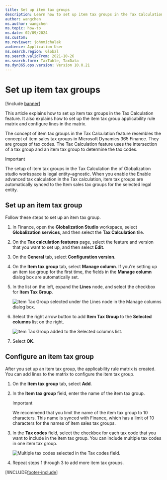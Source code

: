```yaml
---
title: Set up item tax groups
description: Learn how to set up item tax groups in the Tax Calculation, including overviews and processes for setting up and configuring tax groups. 
author: wangchen
ms.author: wangchen
ms.topic: how-to
ms.date: 02/09/2024
ms.custom: 
ms.reviewer: johnmichalak    
audience: Application User
ms.search.region: Global
ms.search.validFrom: 2021-10-26
ms.search.form: TaxTable, TaxData
ms.dyn365.ops.version: Version 10.0.21 
---
```


# Set up item tax groups

[!include [banner](../../includes/banner.md)]

This article explains how to set up item tax groups in the Tax Calculation feature. It also explains how to set up the item tax group applicability rule matrix and configure lines in the matrix.

The concept of item tax groups in the Tax Calculation feature resembles the concept of item sales tax groups in Microsoft Dynamics 365 Finance. They are groups of tax codes. The Tax Calculation feature uses the intersection of a tax group and an item tax group to determine the tax codes.

> [!IMPORTANT]
> The setup of item tax groups in the Tax Calculation the of Globalization studio workspace is legal entity–agnostic. When you enable the Enable advanced tax calculation in the Tax calculation, item tax groups are automatically synced to the Item sales tax groups for the selected legal entity.

## Set up an item tax group 

Follow these steps to set up an item tax group.

1. In Finance, open the **Globalization Studio** workspace, select **Globalization services**, and then select the **Tax Calculation** tile.
2. On the **Tax calculation features** page, select the feature and version that you want to set up, and then select **Edit**.
3. On the **General** tab, select **Configuration version**.
4. On the **Item tax group** tab, select **Manage column**. If you're setting up an item tax group for the first time, the fields in the **Manage column** dialog box are automatically set.
5. In the list on the left, expand the **Lines** node, and select the checkbox for **Item Tax Group**.

    ![Item Tax Group selected under the Lines node in the Manage columns dialog box.](../media/select-item-tax-group.png)

6. Select the right arrow button to add **Item Tax Group** to the **Selected columns** list on the right.

    ![Item Tax Group added to the Selected columns list.](../media/add-item-tax-group.png)

7. Select **OK**.

## Configure an item tax group

After you set up an item tax group, the applicability rule matrix is created. You can add lines to the matrix to configure the item tax group.

1. On the **Item tax group** tab, select **Add**.
2. In the **Item tax group** field, enter the name of the item tax group.

    > [!IMPORTANT]
    > We recommend that you limit the name of the item tax group to 10 characters. This name is synced with Finance, which has a limit of 10 characters for the names of item sales tax groups.

3. In the **Tax codes** field, select the checkbox for each tax code that you want to include in the item tax group. You can include multiple tax codes in one item tax group.

    ![Multiple tax codes selected in the Tax codes field.](../media/multiple-tax-codes-selection.png)

4. Repeat steps 1 through 3 to add more item tax groups.

[!INCLUDE[footer-include](../../../includes/footer-banner.md)]
